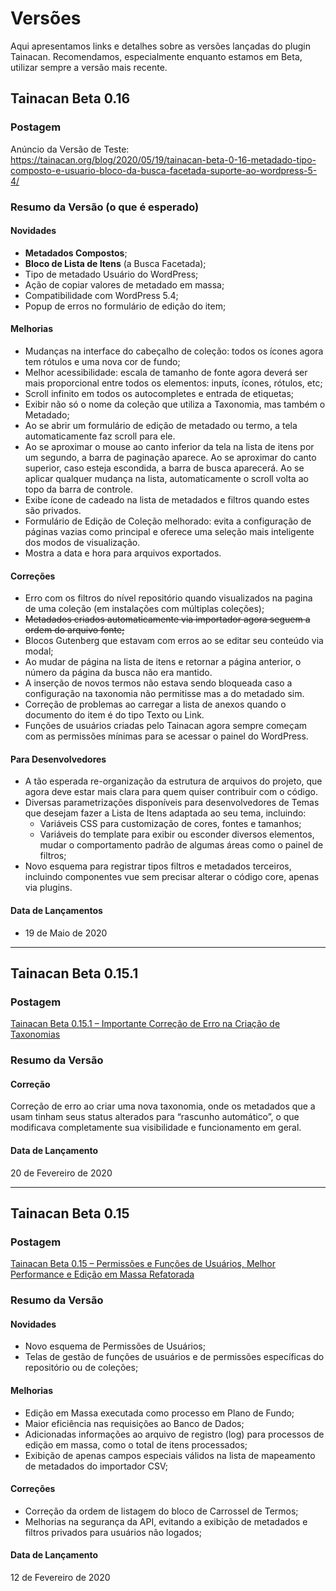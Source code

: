 # Versões

Aqui apresentamos links e detalhes sobre as versões lançadas do plugin Tainacan. Recomendamos, especialmente enquanto estamos em Beta, utilizar sempre a versão mais recente.

## Tainacan Beta 0.16

### Postagem

Anúncio da Versão de Teste: https://tainacan.org/blog/2020/05/19/tainacan-beta-0-16-metadado-tipo-composto-e-usuario-bloco-da-busca-facetada-suporte-ao-wordpress-5-4/

### Resumo da Versão (o que é esperado)

#### Novidades

* **Metadados Compostos**;
* **Bloco de Lista de Itens** (a Busca Facetada);
* Tipo de metadado Usuário do WordPress;
* Ação de copiar valores de metadado em massa;
* Compatibilidade com WordPress 5.4;
* Popup de erros no formulário de edição do item;

#### Melhorias

* Mudanças na interface do cabeçalho de coleção: todos os ícones agora tem rótulos e uma nova cor de fundo; 
* Melhor acessibilidade: escala de tamanho de fonte agora deverá ser mais proporcional entre todos os elementos: inputs, ícones, rótulos, etc;
* Scroll infinito em todos os autocompletes e entrada de etiquetas;
* Exibir não só o nome da coleção que utiliza a Taxonomia, mas também o Metadado;
* Ao se abrir um formulário de edição de metadado ou termo, a tela automaticamente faz scroll para ele.
* Ao se aproximar o mouse ao canto inferior da tela na lista de itens por um segundo, a barra de paginação aparece. Ao se aproximar do canto superior, caso esteja escondida, a barra de busca aparecerá. Ao se aplicar qualquer mudança na lista, automaticamente o scroll volta ao topo da barra de controle.
* Exibe ícone de cadeado na lista de metadados e filtros quando estes são privados.
* Formulário de Edição de Coleção melhorado: evita a configuração de páginas vazias como principal e oferece uma seleção mais inteligente dos modos de visualização.
* Mostra a data e hora para arquivos exportados.

#### Correções
* Erro com os filtros do nível repositório quando visualizados na pagina de uma coleção (em instalações com múltiplas coleções); 
* ~~Metadados criados automaticamente via importador agora seguem a ordem do arquivo fonte;~~
* Blocos Gutenberg que estavam com erros ao se editar seu conteúdo via modal;
* Ao mudar de página na lista de itens e retornar a página anterior, o número da página da busca não era mantido.
* A inserção de novos termos não estava sendo bloqueada caso a configuração na taxonomia não permitisse mas a do metadado sim.
* Correção de problemas ao carregar a lista de anexos quando o documento do item é do tipo Texto ou Link.
* Funções de usuários criadas pelo Tainacan agora sempre começam com as permissões mínimas para se acessar o painel do WordPress.

#### Para Desenvolvedores

* A tão esperada re-organização da estrutura de arquivos do projeto, que agora deve estar mais clara para quem quiser contribuir com o código.
* Diversas parametrizações disponíveis para desenvolvedores de Temas que desejam fazer a Lista de Itens adaptada ao seu tema, incluindo:
    * Variáveis CSS para customização de cores, fontes e tamanhos;
    * Variáveis do template para exibir ou esconder diversos elementos, mudar o comportamento padrão de algumas áreas como o painel de filtros;
* Novo esquema para registrar tipos filtros e metadados terceiros, incluindo componentes vue sem precisar alterar o código core, apenas via plugins.

#### Data de Lançamentos

* 19 de Maio de 2020

----

## Tainacan Beta 0.15.1

### Postagem

[Tainacan Beta 0.15.1 – Importante Correção de Erro na Criação de Taxonomias](https://tainacan.org/blog/2020/02/20/tainacan-beta-0-15-1-importante-correcao-de-erro-na-criacao-de-taxonomias/)

### Resumo da Versão

#### Correção

Correção de erro ao criar uma nova taxonomia, onde os metadados que a usam tinham seus status alterados para “rascunho automático”, o que modificava completamente sua visibilidade e funcionamento em geral.

#### Data de Lançamento

20 de Fevereiro de 2020

----

## Tainacan Beta 0.15

### Postagem

[Tainacan Beta 0.15 – Permissões e Funções de Usuários, Melhor Performance e Edição em Massa Refatorada](https://tainacan.org/blog/2020/02/13/tainacan-beta-0-15-permissoes-e-funcoes-de-usuarios-melhor-performance-e-edicao-em-massa-refatorada/)

### Resumo da Versão

#### Novidades

* Novo esquema de Permissões de Usuários;
* Telas de gestão de funções de usuários e de permissões específicas do repositório ou de coleções;
  
#### Melhorias

* Edição em Massa executada como processo em Plano de Fundo;
* Maior eficiência nas requisições ao Banco de Dados;
* Adicionadas informações ao arquivo de registro (log) para processos de edição em massa, como o total de itens processados;
* Exibição de apenas campos especiais válidos na lista de mapeamento de metadados do importador CSV;

#### Correções

* Correção da ordem de listagem do bloco de Carrossel de Termos;
* Melhorias na segurança da API, evitando a exibição de metadados e filtros privados para usuários não logados;

#### Data de Lançamento

12 de Fevereiro de 2020




